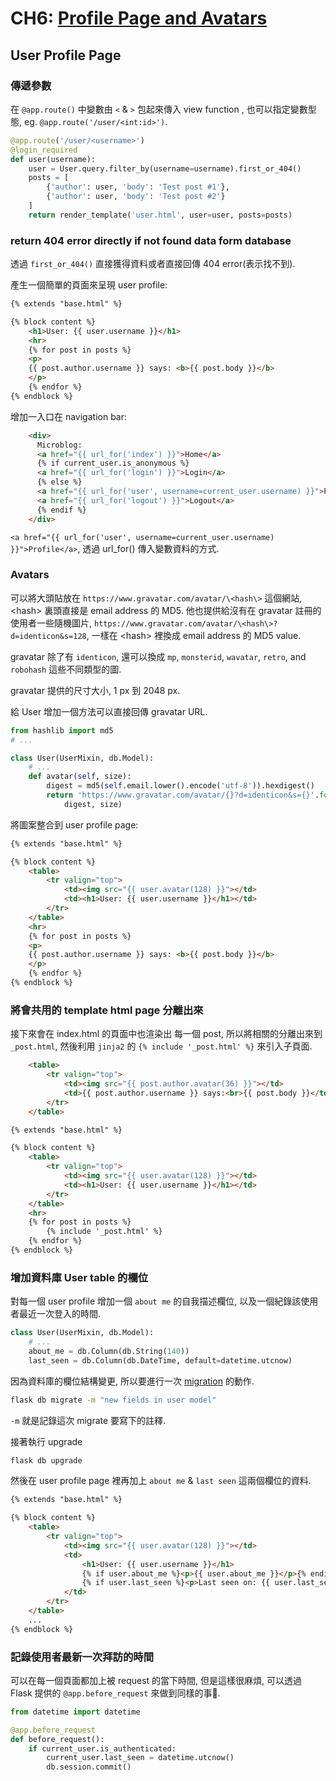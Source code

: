 # CH6: [Profile Page and Avatars](<https://blog.miguelgrinberg.com/post/the-flask-mega-tutorial-part-vi-profile-page-and-avatars>)

## User Profile Page

### 傳遞參數

在 `@app.route()` 中變數由 `<` & `>` 包起來傳入 view function , 也可以指定變數型態, eg. `@app.route('/user/<int:id>')`.

```python
@app.route('/user/<username>')
@login_required
def user(username):
    user = User.query.filter_by(username=username).first_or_404()
    posts = [
        {'author': user, 'body': 'Test post #1'},
        {'author': user, 'body': 'Test post #2'}
    ]
    return render_template('user.html', user=user, posts=posts)
```

### return 404 error directly if not found data form database

透過 `first_or_404()` 直接獲得資料或者直接回傳 404 error(表示找不到).

產生一個簡單的頁面來呈現 user profile:

```html user.html
{% extends "base.html" %}

{% block content %}
    <h1>User: {{ user.username }}</h1>
    <hr>
    {% for post in posts %}
    <p>
    {{ post.author.username }} says: <b>{{ post.body }}</b>
    </p>
    {% endfor %}
{% endblock %}
```

增加一入口在 navigation bar:

```html base.html
    <div>
      Microblog:
      <a href="{{ url_for('index') }}">Home</a>
      {% if current_user.is_anonymous %}
      <a href="{{ url_for('login') }}">Login</a>
      {% else %}
      <a href="{{ url_for('user', username=current_user.username) }}">Profile</a>
      <a href="{{ url_for('logout') }}">Logout</a>
      {% endif %}
    </div>
```

`<a href="{{ url_for('user', username=current_user.username) }}">Profile</a>`, 透過 url_for() 傳入變數資料的方式.

### Avatars

可以將大頭貼放在 `https://www.gravatar.com/avatar/\<hash\>` 這個網站, \<hash\> 裏頭直接是 email address 的 MD5. 他也提供給沒有在 gravatar 註冊的使用者一些隨機圖片, `https://www.gravatar.com/avatar/\<hash\>?d=identicon&s=128`, 一樣在 \<hash\> 裡換成 email address 的 MD5 value.

gravatar 除了有 `identicon`, 還可以換成 `mp`, `monsterid`, `wavatar`, `retro`, and `robohash` 這些不同類型的圖.

gravatar 提供的尺寸大小, 1 px 到 2048 px.

給 User 增加一個方法可以直接回傳 gravatar URL.

```python models.py
from hashlib import md5
# ...

class User(UserMixin, db.Model):
    # ...
    def avatar(self, size):
        digest = md5(self.email.lower().encode('utf-8')).hexdigest()
        return 'https://www.gravatar.com/avatar/{}?d=identicon&s={}'.format(
            digest, size)
```

將圖案整合到 user profile page:

```html user.html
{% extends "base.html" %}

{% block content %}
    <table>
        <tr valign="top">
            <td><img src="{{ user.avatar(128) }}"></td>
            <td><h1>User: {{ user.username }}</h1></td>
        </tr>
    </table>
    <hr>
    {% for post in posts %}
    <p>
    {{ post.author.username }} says: <b>{{ post.body }}</b>
    </p>
    {% endfor %}
{% endblock %}
```

### 將會共用的 template html page 分離出來

接下來會在 index.html 的頁面中也渲染出 每一個 post, 所以將相關的分離出來到 `_post.html`, 然後利用 `jinja2` 的 `{% include '_post.html' %}` 來引入子頁面.

```html _post.html
    <table>
        <tr valign="top">
            <td><img src="{{ post.author.avatar(36) }}"></td>
            <td>{{ post.author.username }} says:<br>{{ post.body }}</td>
        </tr>
    </table>
```

```html user.html
{% extends "base.html" %}

{% block content %}
    <table>
        <tr valign="top">
            <td><img src="{{ user.avatar(128) }}"></td>
            <td><h1>User: {{ user.username }}</h1></td>
        </tr>
    </table>
    <hr>
    {% for post in posts %}
        {% include '_post.html' %}
    {% endfor %}
{% endblock %}
```

### 增加資料庫 User table 的欄位

對每一個 user profile 增加一個 `about me` 的自我描述欄位, 以及一個紀錄該使用者最近一次登入的時間.

```python models.py
class User(UserMixin, db.Model):
    # ...
    about_me = db.Column(db.String(140))
    last_seen = db.Column(db.DateTime, default=datetime.utcnow)
```

因為資料庫的欄位結構變更, 所以要進行一次 [migration](</04_database.md#How-to-maintain-databse-migration>) 的動作.

```cmd
flask db migrate -m "new fields in user model"
```

`-m` 就是記錄這次 migrate 要寫下的註釋.

接著執行 upgrade

```cmd
flask db upgrade
```

然後在 user profile page 裡再加上 `about me` & `last seen` 這兩個欄位的資料.

```html user.html
{% extends "base.html" %}

{% block content %}
    <table>
        <tr valign="top">
            <td><img src="{{ user.avatar(128) }}"></td>
            <td>
                <h1>User: {{ user.username }}</h1>
                {% if user.about_me %}<p>{{ user.about_me }}</p>{% endif %}
                {% if user.last_seen %}<p>Last seen on: {{ user.last_seen }}</p>{% endif %}
            </td>
        </tr>
    </table>
    ...
{% endblock %}
```

### 記錄使用者最新一次拜訪的時間

可以在每一個頁面都加上被 request 的當下時間, 但是這樣很麻煩, 可以透過 Flask 提供的 `@app.before_request` 來做到同樣的事.

```python routes.py
from datetime import datetime

@app.before_request
def before_request():
    if current_user.is_authenticated:
        current_user.last_seen = datetime.utcnow()
        db.session.commit()
```